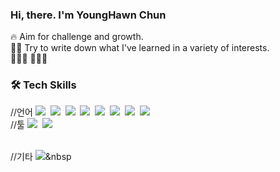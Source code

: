 ### Hi, there. I'm YoungHawn Chun

<p align="left">
  
  🔥 Aim for challenge and growth. <br>
  ✍🏻 Try to write down what I've learned in a variety of interests. <br>
  👩🏻‍💻 
  👩🏻‍🎓 

</p>

<h3 align="left">🛠 Tech Skills </h3>
<p align="left"> //언어
  <img src="https://img.shields.io/badge/Java-512BD4?style=flat-square&logo=facebook&logoColor=white"/></a>&nbsp 
  <img src="https://img.shields.io/badge/SpringBoot-A8B9CC?style=flat-square&logo=C&logoColor=white"/></a>&nbsp 
  <img src="https://img.shields.io/badge/Nodejs-3766AB?style=flat-square&logo=Python&logoColor=white"/></a>&nbsp 
  <img src="https://img.shields.io/badge/Javascript-ffb13b?style=flat-square&logo=javascript&logoColor=white"/></a>&nbsp 
  <img src="https://img.shields.io/badge/React-ffb13b?style=flat-square&logo=javascript&logoColor=white"/></a>&nbsp 
  <img src="https://img.shields.io/badge/Mysql-E6B91E?style=flat-square&logo=MySql&logoColor=white"/></a>&nbsp
  <img src="https://img.shields.io/badge/Markdown-000000?style=flat-square&logo=Markdown&logoColor=white"/></a>&nbsp 
  <img src="https://img.shields.io/badge/Linux-000000?style=flat-square&logo=Markdown&logoColor=white"/></a>&nbsp 
  <br> //툴
  <img src="https://img.shields.io/badge/aws-333664?style=flat-square&logo=amazon-aws&logoColor=white"/></a>&nbsp 
  <img src="https://img.shields.io/badge/Travis_ci-000000?style=flat-square&logo=CiviCRM&logoColor=white"/></a>&nbsp 

  <br> //기타
  <img src="https://img.shields.io/badge/Git-181717?style=flat-square&logo=Git&logoColor=white"/></a>&nbsp 
</p>
